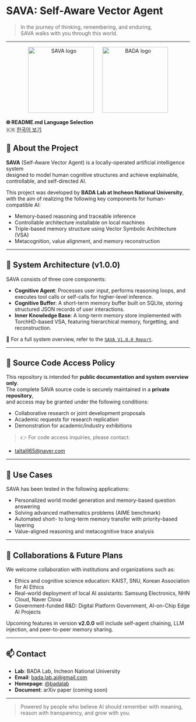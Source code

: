# SAVA: Self-Aware Vector Agent

> In the journey of thinking, remembering, and enduring,  
> SAVA walks with you through this world.

---
<p align="center">
  <img width="180" alt="SAVA logo" src="https://github.com/user-attachments/assets/101d6e2e-0463-458a-9fb0-d1450648c6eb" />
  &nbsp;&nbsp;&nbsp;&nbsp;
  <img width="180" alt="BADA logo" src="https://github.com/user-attachments/assets/2c367724-a22f-47b3-aa9b-1b0389da14a0" />
</p>
<p><strong>🌐 README.md Language Selection</strong><br>
🇰🇷 <a href="README.ko.md">한국어 보기</a></p>

## 🧠 About the Project

**SAVA** (Self-Aware Vector Agent) is a locally-operated artificial intelligence system  
designed to model human cognitive structures and achieve explainable, controllable, and self-directed AI.

This project was developed by **BADA Lab at Incheon National University**,  
with the aim of realizing the following key components for human-compatible AI:

- Memory-based reasoning and traceable inference
- Controllable architecture installable on local machines
- Triple-based memory structure using Vector Symbolic Architecture (VSA)
- Metacognition, value alignment, and memory reconstruction

---

## 🧩 System Architecture (v1.0.0)

SAVA consists of three core components:

- **Cognitive Agent**: Processes user input, performs reasoning loops, and executes tool calls or self-calls for higher-level inference.  
- **Cognitive Buffer**: A short-term memory buffer built on SQLite, storing structured JSON records of user interactions.  
- **Inner Knowledge Base**: A long-term memory store implemented with TorchHD-based VSA, featuring hierarchical memory, forgetting, and reconstruction.

📘 For a full system overview, refer to the [`SAVA V1.0.0 Report`](./SAVA%20V1.0.0%20(20250718).pdf).

---

## 🔐 Source Code Access Policy

This repository is intended for **public documentation and system overview only**.  
The complete SAVA source code is securely maintained in a **private repository**,  
and access may be granted under the following conditions:

- Collaborative research or joint development proposals
- Academic requests for research replication
- Demonstration for academic/industry exhibitions

> 👉 For code access inquiries, please contact:
- taltalll65@naver.com

---

## 🧭 Use Cases

SAVA has been tested in the following applications:

- Personalized world model generation and memory-based question answering
- Solving advanced mathematics problems (AIME benchmark)  
- Automated short- to long-term memory transfer with priority-based layering  
- Value-aligned reasoning and metacognitive trace analysis

---

## 🤝 Collaborations & Future Plans

We welcome collaboration with institutions and organizations such as:

- Ethics and cognitive science education: KAIST, SNU, Korean Association for AI Ethics  
- Real-world deployment of local AI assistants: Samsung Electronics, NHN Cloud, Naver Clova  
- Government-funded R&D: Digital Platform Government, AI-on-Chip Edge AI Projects

Upcoming features in version **v2.0.0** will include self-agent chaining, LLM injection, and peer-to-peer memory sharing.

---

## 📫 Contact

- **Lab**: BADA Lab, Incheon National University  
- **Email**: bada.lab.ai@gmail.com  
- **Homepage**: [@badalab](https://sites.google.com/view/badalab/home)  
- **Document**: arXiv paper (coming soon)

---

> Powered by people who believe AI should remember with meaning, reason with transparency, and grow with you.

